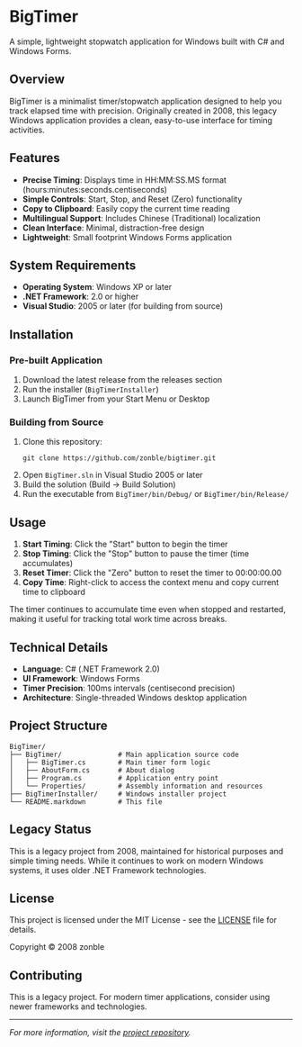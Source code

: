 # BigTimer

A simple, lightweight stopwatch application for Windows built with C# and Windows Forms.

## Overview

BigTimer is a minimalist timer/stopwatch application designed to help you track elapsed time with precision. Originally created in 2008, this legacy Windows application provides a clean, easy-to-use interface for timing activities.

## Features

- **Precise Timing**: Displays time in HH:MM:SS.MS format (hours:minutes:seconds.centiseconds)
- **Simple Controls**: Start, Stop, and Reset (Zero) functionality
- **Copy to Clipboard**: Easily copy the current time reading
- **Multilingual Support**: Includes Chinese (Traditional) localization
- **Clean Interface**: Minimal, distraction-free design
- **Lightweight**: Small footprint Windows Forms application

## System Requirements

- **Operating System**: Windows XP or later
- **.NET Framework**: 2.0 or higher
- **Visual Studio**: 2005 or later (for building from source)

## Installation

### Pre-built Application
1. Download the latest release from the releases section
2. Run the installer (`BigTimerInstaller`)
3. Launch BigTimer from your Start Menu or Desktop

### Building from Source
1. Clone this repository:
   ```
   git clone https://github.com/zonble/bigtimer.git
   ```
2. Open `BigTimer.sln` in Visual Studio 2005 or later
3. Build the solution (Build → Build Solution)
4. Run the executable from `BigTimer/bin/Debug/` or `BigTimer/bin/Release/`

## Usage

1. **Start Timing**: Click the "Start" button to begin the timer
2. **Stop Timing**: Click the "Stop" button to pause the timer (time accumulates)
3. **Reset Timer**: Click the "Zero" button to reset the timer to 00:00:00.00
4. **Copy Time**: Right-click to access the context menu and copy current time to clipboard

The timer continues to accumulate time even when stopped and restarted, making it useful for tracking total work time across breaks.

## Technical Details

- **Language**: C# (.NET Framework 2.0)
- **UI Framework**: Windows Forms
- **Timer Precision**: 100ms intervals (centisecond precision)
- **Architecture**: Single-threaded Windows desktop application

## Project Structure

```
BigTimer/
├── BigTimer/              # Main application source code
│   ├── BigTimer.cs        # Main timer form logic
│   ├── AboutForm.cs       # About dialog
│   ├── Program.cs         # Application entry point
│   └── Properties/        # Assembly information and resources
├── BigTimerInstaller/     # Windows installer project
└── README.markdown        # This file
```

## Legacy Status

This is a legacy project from 2008, maintained for historical purposes and simple timing needs. While it continues to work on modern Windows systems, it uses older .NET Framework technologies.

## License

This project is licensed under the MIT License - see the [LICENSE](LICENSE) file for details.

Copyright © 2008 zonble

## Contributing

This is a legacy project. For modern timer applications, consider using newer frameworks and technologies.

---

*For more information, visit the [project repository](https://github.com/zonble/bigtimer).*